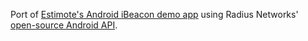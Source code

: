 Port of [Estimote's Android iBeacon demo app](https://github.com/estimote/Android-SDK) using Radius Networks' [open-source Android API](http://developer.radiusnetworks.com/ibeacon/android/).